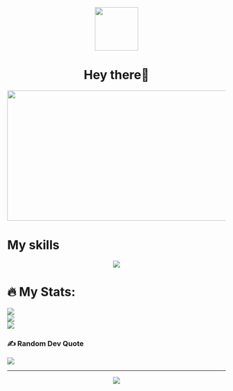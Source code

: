 <div id="header" align="center">
  <img src="https://media.giphy.com/media/M9gbBd9nbDrOTu1Mqx/giphy.gif" width="100"/>
</div>
 
<div align="center">
  <h1> Hey there👋</h1>
 </div>
  
<div align="center">
  <img src="https://media.giphy.com/media/dWesBcTLavkZuG35MI/giphy.gif" width="600" height="300"/>
</div>


# My skills
<p align="center">
  <a href="https://skillicons.dev">
    <img src="https://skillicons.dev/icons?i=html,css,js,jquery,py" />
  </a>
</p>

# 🔥 My Stats:
![](https://github-readme-stats.vercel.app/api?username=NEGAN-579&theme=gruvbox&hide_border=false&include_all_commits=false&count_private=false)<br/>
![](https://github-readme-streak-stats.herokuapp.com/?user=NEGAN-579&theme=gruvbox&hide_border=false)<br/>
![](https://github-readme-stats.vercel.app/api/top-langs/?username=NEGAN-579&theme=gruvbox&hide_border=false&include_all_commits=false&count_private=false&layout=compact)

### ✍️ Random Dev Quote
![](https://quotes-github-readme.vercel.app/api?type=vetical&theme=dark)

---
<div align="center">
<a href="https://visitcount.itsvg.in">
  <img src="https://visitcount.itsvg.in/api?id=NEGAN-579&label=Profile%20Views&color=12&icon=3&pretty=true" />
</a>
</div>
